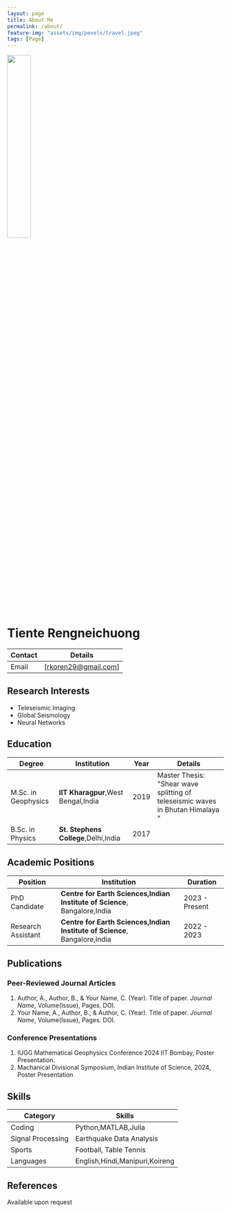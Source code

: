 ```yaml
---
layout: page
title: About Me
permalink: /about/
feature-img: "assets/img/pexels/travel.jpeg"
tags: [Page]
---
```




<p align="left" width="100%">
    <img width="33%" src="{{ site.baseurl }}/assets/img/avatar.jpg">
</p>


 
 
# Tiente Rengneichuong

| Contact | Details |
|---------|---------|
| Email | [rkoren29@gmail.com] |


## Research Interests

- Teleseismic Imaging
- Global Seismology
- Neural Networks

## Education

| Degree | Institution | Year | Details |
|--------|-------------|------|---------|
| M.Sc. in Geophysics | **IIT Kharagpur**,West Bengal,India | 2019 | Master Thesis: "Shear wave splitting of teleseismic waves in Bhutan Himalaya " |
| B.Sc. in Physics | **St. Stephens College**,Delhi,India | 2017 | |

## Academic Positions

| Position | Institution | Duration |
|----------|-------------|----------|
| PhD Candidate | **Centre for Earth Sciences,Indian Institute of Science**, Bangalore,India | 2023 - Present |
| Research Assistant | **Centre for Earth Sciences,Indian Institute of Science**, Bangalore,India | 2022 - 2023 |

## Publications

### Peer-Reviewed Journal Articles

1. Author, A., Author, B., & Your Name, C. (Year). Title of paper. *Journal Name*, Volume(Issue), Pages. DOI.
2. Your Name, A., Author, B., & Author, C. (Year). Title of paper. *Journal Name*, Volume(Issue), Pages. DOI.


### Conference Presentations

1. IUGG Mathematical Geophysics Conference 2024 IIT Bombay, Poster Presentation.
2. Machanical Divisional Symposium, Indian Institute of Science, 2024, Poster Presentation
## Skills

| Category | Skills |
|----------|--------|
| Coding | Python,MATLAB,Julia |
| Signal Processing | Earthquake Data Analysis |
| Sports | Football, Table Tennis |
| Languages |English,Hindi,Manipuri,Koireng|

## References

Available upon request 

